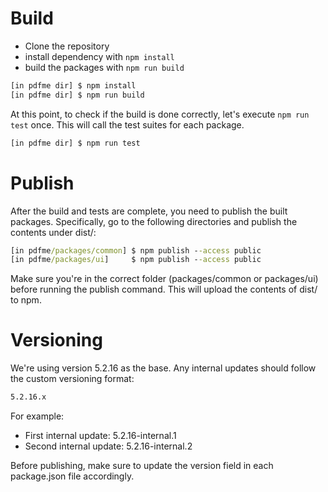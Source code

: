 # Build

- Clone the repository
- install dependency with `npm install`
- build the packages with `npm run build`

```cmd
[in pdfme dir] $ npm install
[in pdfme dir] $ npm run build
```

At this point, to check if the build is done correctly, let's execute `npm run test` once. This will call the test suites for each package.

```cmd
[in pdfme dir] $ npm run test
```


# Publish
After the build and tests are complete, you need to publish the built packages. Specifically, go to the following directories and publish the contents under dist/:

```cmd
[in pdfme/packages/common] $ npm publish --access public
[in pdfme/packages/ui]     $ npm publish --access public
```

Make sure you're in the correct folder (packages/common or packages/ui) before running the publish command. This will upload the contents of dist/ to npm.


# Versioning
We're using version 5.2.16 as the base. Any internal updates should follow the custom versioning format: 
```cmd
5.2.16.x
```

For example:
- First internal update: 5.2.16-internal.1
- Second internal update: 5.2.16-internal.2

Before publishing, make sure to update the version field in each package.json file accordingly.
